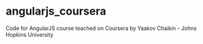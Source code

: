 # angularjs_coursera
Code for AngularJS course teached on Coursera by Yaakov Chaikin - Johns Hopkins University
